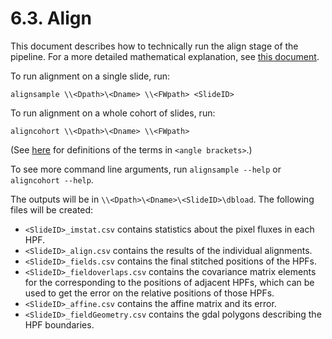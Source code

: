 # 6.3. Align

This document describes how to technically run the align stage of the pipeline.
For a more detailed mathematical explanation, see [this document](../../../documents/alignment/alignment_compiled.pdf).

To run alignment on a single slide, run:
```
alignsample \\<Dpath>\<Dname> \\<FWpath> <SlideID>
```

To run alignment on a whole cohort of slides, run:
```
aligncohort \\<Dpath>\<Dname> \\<FWpath>
```

(See [here](../../scans/docs/Definitions.md#43-definitions) for definitions of the terms in `<angle brackets>`.)

To see more command line arguments, run `alignsample --help` or `aligncohort --help`.

The outputs will be in `\\<Dpath>\<Dname>\<SlideID>\dbload`.  The following files will
be created:
 - `<SlideID>_imstat.csv` contains statistics about the pixel fluxes in each HPF.
 - `<SlideID>_align.csv` contains the results of the individual alignments.
 - `<SlideID>_fields.csv` contains the final stitched positions of the HPFs.
 - `<SlideID>_fieldoverlaps.csv` contains the covariance matrix elements for the corresponding to the positions of adjacent HPFs, which can be used to get the error on the relative positions of those HPFs.
 - `<SlideID>_affine.csv` contains the affine matrix and its error.
 - `<SlideID>_fieldGeometry.csv` contains the gdal polygons describing the HPF boundaries.
